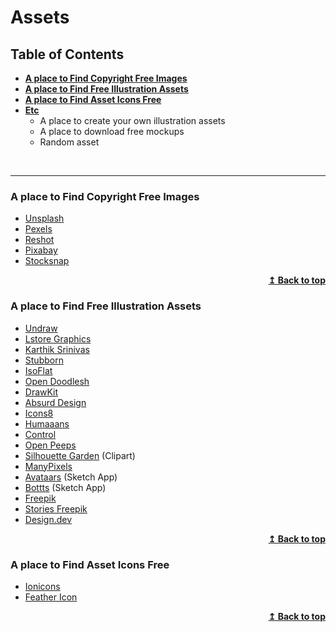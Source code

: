 # Assets

## Table of Contents
- **[A place to Find Copyright Free Images](#a-place-to-find-copyright-free-images)**
- **[A place to Find Free Illustration Assets](#a-place-to-find-free-illustration-assets)**
- **[A place to Find Asset Icons Free](a-place-to-find-asset-icons-free)**
- **[Etc]()**
  - A place to create your own illustration assets
  - A place to download free mockups
  - Random asset

<br>
<hr>

### A place to Find Copyright Free Images
- [Unsplash](https://unsplash.com/)
- [Pexels](https://pexels.com/)
- [Reshot](https://reshot.com/)
- [Pixabay](https://pixabay.com/)
- [Stocksnap](https://stocksnap.io/)

<p align="right">
    <b><a href="#table-of-contents">↥ Back to top</a></b>
</p>

### A place to Find Free Illustration Assets
- [Undraw](https://undraw.co/illustrations/)
- [Lstore Graphics](https://www.ls.graphics/whoosh)
- [Karthik Srinivas](https://www.karthiksrinivas.in/illustrations)
- [Stubborn](https://stubborn.fun/)
- [IsoFlat](https://isoflat.com/)
- [Open Doodlesh](https://www.opendoodles.com/)
- [DrawKit](https://www.drawkit.io/)
- [Absurd Design](https://absurd.design/)
- [Icons8](https://icons8.com/illustrations/)
- [Humaaans](https://www.humaaans.com/)
- [Control](https://control.rocks/)
- [Open Peeps](https://www.openpeeps.com/)
- [Silhouette Garden](https://silhouettegarden.com/) (Clipart)
- [ManyPixels](https://www.manypixels.co/gallery/)
- [Avataars](https://avataaars.com/) (Sketch App)
- [Bottts](https://bottts.com/)  (Sketch App)
- [Freepik](https://www.freepik.com/)
- [Stories Freepik](https://stories.freepik.com/)
- [Design.dev](https://design.dev/)

<p align="right">
    <b><a href="#table-of-contents">↥ Back to top</a></b>
</p>

### A place to Find Asset Icons Free
- [Ionicons](https://ionicons.com/)
- [Feather Icon](https://feathericons.com/)

<p align="right">
    <b><a href="#table-of-contents">↥ Back to top</a></b>
</p>